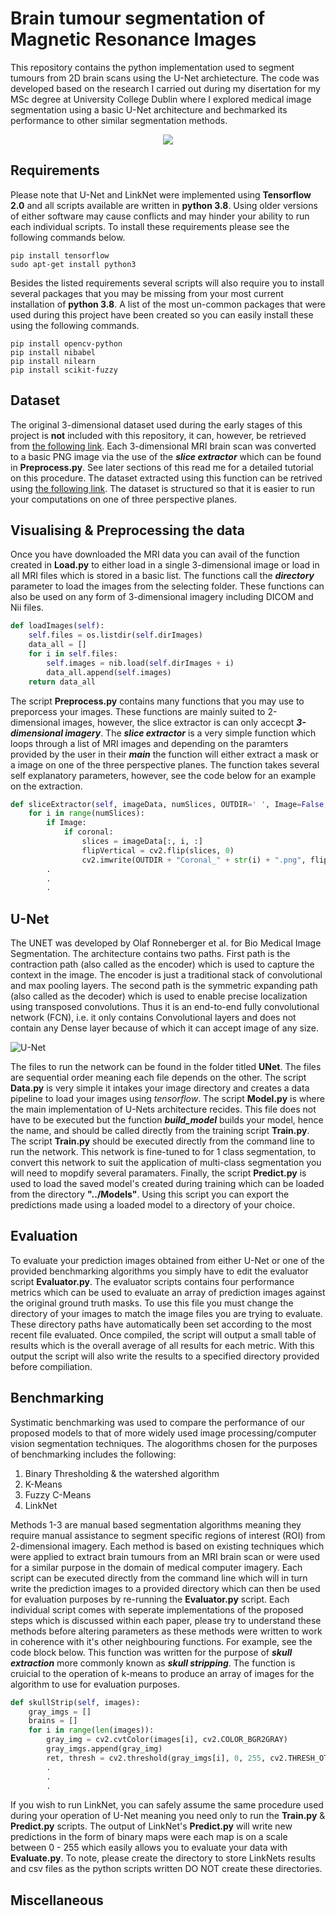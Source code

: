 # Brain tumour segmentation of Magnetic Resonance Images
This repository contains the python implementation used to segment tumours from 2D brain scans using the U-Net archietecture. The code was developed based on the research I carried out during my disertation for my MSc degree at University College Dublin where I explored medical image segmentation using a basic U-Net architecture and bechmarked its performance to other similar segmentation methods.

<p align="center">
  <img src="https://miykael.github.io/nipype-beginner-s-guide/_images/GM.gif" />
</p>

## Requirements
Please note that U-Net and LinkNet were implemented using **Tensorflow 2.0** and all scripts available are written in **python 3.8**. Using older versions of either software may cause conflicts and may hinder your ability to run each individual scripts. To install these requirements please see the following commands below.

```
pip install tensorflow
sudo apt-get install python3
```

Besides the listed requirements several scripts will also require you to install several packages that you may be missing from your most current installation of **python 3.8**. A list of the most un-common packages that were used during this project have been created so you can easily install these using the following commands.

```
pip install opencv-python
pip install nibabel
pip install nilearn
pip install scikit-fuzzy
```

## Dataset
The original 3-dimensional dataset used during the early stages of this project is **not** included with this repository, it can, however, be retrieved from [the following link](http://nist.mni.mcgill.ca/?page_id=672). Each 3-dimensional MRI brain scan was converted to a basic PNG image via the use of the **_slice extractor_** which can be found in **Preprocess.py**. See later sections of this read me for a detailed tutorial on this procedure. The dataset extracted using this function can be retrived using [the following link](https://drive.google.com/drive/folders/1vG4Md-Orx3mkFFxunLLENBDPWciCIay-?usp=sharing). The dataset is structured so that it is easier to run your computations on one of three perspective planes. 

## Visualising & Preprocessing the data
Once you have downloaded the MRI data you can avail of the function created in **Load.py** to either load in a single 3-dimensional image or load in all MRI files which is stored in a basic list. The functions call the **_directory_** parameter to load the images from the selecting folder. These functions can also be used on any form of 3-dimensional imagery including DICOM and Nii files.

```python
def loadImages(self):
    self.files = os.listdir(self.dirImages)
    data_all = []
    for i in self.files:
        self.images = nib.load(self.dirImages + i)
        data_all.append(self.images)
    return data_all
```

The script **Preprocess.py** contains many functions that you may use to preporcess your images. These functions are mainly suited to 2-dimensional images, however, the slice extractor is can only accecpt **_3-dimensional imagery_**. The **_slice extractor_** is a very simple function which loops through a list of MRI images and depending on the paramters provided by the user in their **_main_** the function will either extract a mask or a image on one of the three perspective planes. The function takes several self explanatory parameters, however, see the code below for an example on the extraction. 

```python
def sliceExtractor(self, imageData, numSlices, OUTDIR=' ', Image=False, Mask=False, coronal=False, sagittal=False, transversal=False):
    for i in range(numSlices):
        if Image:
            if coronal:
                slices = imageData[:, i, :]
                flipVertical = cv2.flip(slices, 0)
                cv2.imwrite(OUTDIR + "Coronal_" + str(i) + ".png", flipVertical)        
        .
        .
        .
```

## U-Net
The UNET was developed by Olaf Ronneberger et al. for Bio Medical Image Segmentation. The architecture contains two paths. First path is the contraction path (also called as the encoder) which is used to capture the context in the image. The encoder is just a traditional stack of convolutional and max pooling layers. The second path is the symmetric expanding path (also called as the decoder) which is used to enable precise localization using transposed convolutions. Thus it is an end-to-end fully convolutional network (FCN), i.e. it only contains Convolutional layers and does not contain any Dense layer because of which it can accept image of any size.

![U-Net](https://miro.medium.com/max/2824/1*f7YOaE4TWubwaFF7Z1fzNw.png)

The files to run the network can be found in the folder titled **UNet**. The files are sequential order meaning each file depends on the other. The script **Data.py** is very simple it intakes your image directory and creates a data pipeline to load your images using _tensorflow_. The script **Model.py** is where the main implementation of U-Nets architecture recides. This file does not have to be executed but the function **_build_model_** builds your model, hence the name, and should be called directly from the training script **Train.py**. The script **Train.py** should be executed directly from the command line to run the network. This network is fine-tuned to for 1 class segmentation, to convert this network to suit the application of multi-class segmentation you will need to mopdify several paramaters. Finally, the script **Predict.py** is used to load the saved model's created during training which can be loaded from the directory **"../Models"**. Using this script you can export the predictions made using a loaded model to a directory of your choice.

## Evaluation
To evaluate your prediction images obtained from either U-Net or one of the provided benchmarking algorithms you simply have to edit the evaluator script **Evaluator.py**. The evaluator scripts contains four performance metrics which can be used to evaluate an array of prediction images against the original ground truth masks. To use this file you must change the directory of your images to match the image files you are trying to evaluate. These directory paths have automatically been set according to the most recent file evaluated. Once compiled, the script will output a small table of results which is the overall average of all results for each metric. With this output the script will also write the results to a specified directory provided before compiliation.

## Benchmarking
Systimatic benchmarking was used to compare the performance of our proposed models to that of more widely used image processing/computer vision segmentation techniques. The alogorithms chosen for the purposes of benchmarking includes the following:

1. Binary Thresholding & the watershed algorithm
1. K-Means
1. Fuzzy C-Means
1. LinkNet

Methods 1-3 are manual based segmentation algorithms meaning they require manual assistance to segment specific regions of interest (ROI) from 2-dimensional imagery. Each method is based on existing techniques which were applied to extract brain tumours from an MRI brain scan or were used for a similar purpose in the domain of medical computer imagery. Each script can be executed directly from the command line which will in turn write the prediction images to a provided directory which can then be used for evaluation purposes by re-running the **Evaluator.py** script. Each individual script comes with seperate implementations of the proposed steps which is discussed within each paper, please try to understand these methods before altering parameters as these methods were written to work in coherence with it's other neighbouring functions. For example, see the code block below. This function was written for the purpose of **_skull extraction_** more commonly known as **_skull stripping_**. The function is cruicial to the operation of k-means to produce an array of images for the algorithm to use for evaluation purposes.

```python
def skullStrip(self, images):
    gray_imgs = []
    brains = []
    for i in range(len(images)):
        gray_img = cv2.cvtColor(images[i], cv2.COLOR_BGR2GRAY)
        gray_imgs.append(gray_img)
        ret, thresh = cv2.threshold(gray_imgs[i], 0, 255, cv2.THRESH_OTSU)
        .
        .
        .   
```

If you wish to run LinkNet, you can safely assume the same procedure used during your operation of U-Net meaning you need only to run the **Train.py** & **Predict.py** scripts. The output of LinkNet's **Predict.py** will write new predictions in the form of binary maps were each map is on a scale between 0 - 255 which easily allows you to evaluate your data with **Evaluate.py**. To note, please create the directory to store LinkNets results and csv files as the python scripts written DO NOT create these directories.

## Miscellaneous
